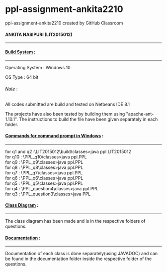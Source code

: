 # ppl-assignment-ankita2210
ppl-assignment-ankita2210 created by GitHub Classroom
<h4>ANKITA NASIPURI (LIT2015012)</h4>
<hr>

<h4><u>Build System</u> :</h4>
<hr>
Operating System : Windows 10 <p>
OS Type : 64 bit<p>
<h6><u>Note</u> :</h6> All codes submitted are build and tested on Netbeans IDE 8.1<p>The projects have also been tested by building them using "apache-ant-1.10.1". The instructions to build the file have been given separately in each folder.


<h4><u>Commands for command prompt in Windows</u> :</h4>
<hr>
for q1 and q2 :\LIT2015012\build\classes>java ppl.LIT2015012<br/>
for q10 : \PPL_q10\classes>java ppl.PPL<br/>
for q9 :  \PPL_q9\classes>java ppl.PPL<br/>
for q8 :  \PPL_q8\classes>java ppl.PPL<br/>
for q7 :  \PPL_q7\classes>java ppl.PPL<br/>
for q6 :  \PPL_q6\classes>java ppl.PPL<br/>
for q5 :  \PPL_q5\classes>java ppl.PPL<br/>
for q4 :  \PPL_question4\classes>java ppl.PPL<br/>
for q3 :  \PPL_question3\classes>java PPL<br/>
<p>



<h4><u>Class Diagram</u> :</h4>
<hr>
The class diagram has been made and is in the respective folders of questions.

<h4><u>Documentation</u> :</h4>
<hr>
Documentation of each class is done separately(using JAVADOC) and can be found in the documentation folder inside the respective folder of the questions.
